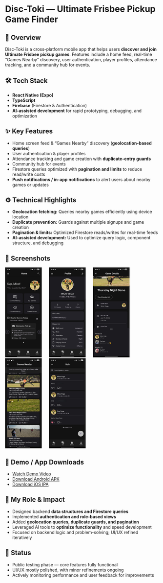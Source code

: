 # Disc-Toki — Ultimate Frisbee Pickup Game Finder

## 🚀 Overview
Disc-Toki is a cross-platform mobile app that helps users **discover and join Ultimate Frisbee pickup games**. Features include a home feed, real-time “Games Nearby” discovery, user authentication, player profiles, attendance tracking, and a community hub for events.

## 🛠️ Tech Stack
- **React Native (Expo)**  
- **TypeScript**  
- **Firebase** (Firestore & Authentication)  
- **AI-assisted development** for rapid prototyping, debugging, and optimization

## ✨ Key Features
- Home screen feed & “Games Nearby” discovery (**geolocation-based queries**)  
- User authentication & player profiles  
- Attendance tracking and game creation with **duplicate-entry guards**  
- Community hub for events  
- Firestore queries optimized with **pagination and limits** to reduce read/write costs
- **Push notifications / in-app notifications** to alert users about nearby games or updates 

## ⚙️ Technical Highlights
- **Geolocation fetching:** Queries nearby games efficiently using device location  
- **Duplicate prevention:** Guards against multiple signups and game creation
- **Pagination & limits:** Optimized Firestore reads/writes for real-time feeds  
- **AI-assisted development:** Used to optimize query logic, component structure, and debugging  

## 📸 Screenshots
<p float="left">
  <a href="screenshots/homescreen.jpg"><img src="screenshots/homescreen.jpg" width="120" style="margin-right:20px" /></a>
  <a href="screenshots/profile.jpg"><img src="screenshots/profile.jpg" width="120" style="margin-right:20px" /></a>
  <a href="screenshots/game-details.jpg"><img src="screenshots/game-details.jpg" width="120" style="margin-right:20px" /></a>
  <a href="screenshots/games-list.jpg"><img src="screenshots/games-list.jpg" width="120" style="margin-right:20px" /></a>
  <a href="screenshots/Hub.jpg"><img src="screenshots/Hub.jpg" width="120" /></a>
</p>


## 🎥 Demo / App Downloads
- [Watch Demo Video](https://drive.google.com/file/d/18loQgv-a8lWopfkKCCIfE7G6suswVVX6/view?usp=sharing)
- [Download Android APK]([https://drive.google.com/your-apk-link](https://drive.google.com/file/d/1TI0Xi-lXAPac6bHLOv1gByu8eAuLMWpG/view?usp=sharing))
- [Download iOS IPA](https://testflight.apple.com/join/WEXMcD4M)

## 🧩 My Role & Impact
- Designed backend **data structures and Firestore queries**  
- Implemented **authentication and role-based views**  
- Added **geolocation queries, duplicate guards, and pagination**  
- Leveraged AI tools to **optimize functionality** and speed development  
- Focused on backend logic and problem-solving; UI/UX refined iteratively  

## 📌 Status
- Public testing phase — core features fully functional  
- UI/UX mostly polished, with minor refinements ongoing  
- Actively monitoring performance and user feedback for improvements
